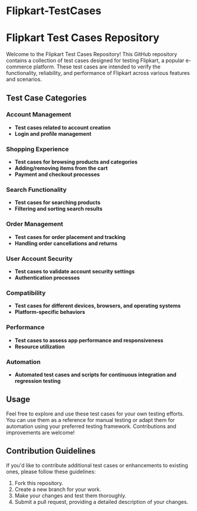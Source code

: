# Flipkart-TestCases

# Flipkart Test Cases Repository

Welcome to the Flipkart Test Cases Repository! This GitHub repository contains a collection of test cases designed for testing Flipkart, a popular e-commerce platform. These test cases are intended to verify the functionality, reliability, and performance of Flipkart across various features and scenarios.

## Test Case Categories

### Account Management
- **Test cases related to account creation**
- **Login and profile management**

### Shopping Experience
- **Test cases for browsing products and categories**
- **Adding/removing items from the cart**
- **Payment and checkout processes**

### Search Functionality
- **Test cases for searching products**
- **Filtering and sorting search results**

### Order Management
- **Test cases for order placement and tracking**
- **Handling order cancellations and returns**

### User Account Security
- **Test cases to validate account security settings**
- **Authentication processes**

### Compatibility
- **Test cases for different devices, browsers, and operating systems**
- **Platform-specific behaviors**

### Performance
- **Test cases to assess app performance and responsiveness**
- **Resource utilization**

### Automation
- **Automated test cases and scripts for continuous integration and regression testing**

## Usage

Feel free to explore and use these test cases for your own testing efforts. You can use them as a reference for manual testing or adapt them for automation using your preferred testing framework. Contributions and improvements are welcome!

## Contribution Guidelines

If you'd like to contribute additional test cases or enhancements to existing ones, please follow these guidelines:

1. Fork this repository.
2. Create a new branch for your work.
3. Make your changes and test them thoroughly.
4. Submit a pull request, providing a detailed description of your changes.
